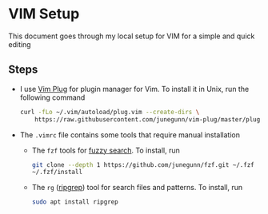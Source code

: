 # VIM Setup

This document goes through my local setup for VIM for a simple and quick editing

## Steps
* I use [Vim Plug](https://github.com/junegunn/vim-plug) for plugin manager for Vim. To install it in Unix, run the following command
	```zsh
	curl -fLo ~/.vim/autoload/plug.vim --create-dirs \
	    https://raw.githubusercontent.com/junegunn/vim-plug/master/plug.vim
	```

* The `.vimrc` file contains some tools that require manual installation
	* The `fzf` tools for [fuzzy search](https://github.com/junegunn/fzf). To install, run
		```zsh
		git clone --depth 1 https://github.com/junegunn/fzf.git ~/.fzf
		~/.fzf/install
		```
	* The `rg` ([ripgrep](https://github.com/BurntSushi/ripgrep)) tool for search files and patterns. To install, run 
		```zsh
		sudo apt install ripgrep
		```


